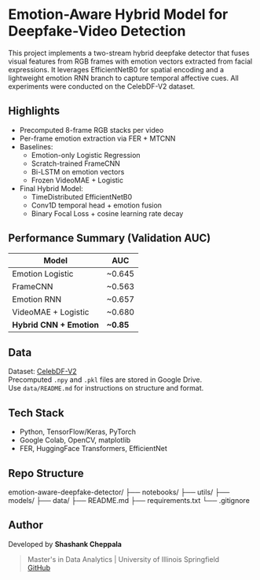 # Emotion-Aware Hybrid Model for Deepfake-Video Detection

This project implements a two-stream hybrid deepfake detector that fuses visual features from RGB frames with emotion vectors extracted from facial expressions. It leverages EfficientNetB0 for spatial encoding and a lightweight emotion RNN branch to capture temporal affective cues. All experiments were conducted on the CelebDF-V2 dataset.

## Highlights

- Precomputed 8-frame RGB stacks per video
- Per-frame emotion extraction via FER + MTCNN
- Baselines:
  - Emotion-only Logistic Regression
  - Scratch-trained FrameCNN
  - Bi-LSTM on emotion vectors
  - Frozen VideoMAE + Logistic
- Final Hybrid Model:
  - TimeDistributed EfficientNetB0
  - Conv1D temporal head + emotion fusion
  - Binary Focal Loss + cosine learning rate decay

## Performance Summary (Validation AUC)

| Model                  | AUC    |
|------------------------|--------|
| Emotion Logistic       | ~0.645 |
| FrameCNN               | ~0.563 |
| Emotion RNN            | ~0.657 |
| VideoMAE + Logistic    | ~0.680 |
| **Hybrid CNN + Emotion** | **~0.85**  |

## Data

Dataset: [CelebDF-V2](https://github.com/yuezunli/Celeb-DF)  
Precomputed `.npy` and `.pkl` files are stored in Google Drive.  
Use `data/README.md` for instructions on structure and format.

## Tech Stack

- Python, TensorFlow/Keras, PyTorch
- Google Colab, OpenCV, matplotlib
- FER, HuggingFace Transformers, EfficientNet

## Repo Structure

emotion-aware-deepfake-detector/
├── notebooks/
├── utils/
├── models/
├── data/
├── README.md
├── requirements.txt
└── .gitignore


## Author

Developed by **Shashank Cheppala**  
> Master's in Data Analytics | University of Illinois Springfield  
> [GitHub](https://github.com/shashankcheppala)



